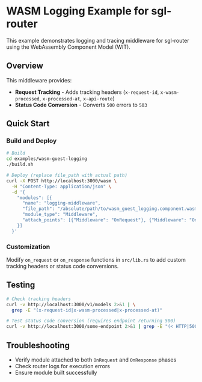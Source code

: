 # WASM Logging Example for sgl-router

This example demonstrates logging and tracing middleware for sgl-router using the WebAssembly Component Model (WIT).

## Overview

This middleware provides:

- **Request Tracking** - Adds tracking headers (`x-request-id`, `x-wasm-processed`, `x-processed-at`, `x-api-route`)
- **Status Code Conversion** - Converts `500` errors to `503`

## Quick Start

### Build and Deploy

```bash
# Build
cd examples/wasm-guest-logging
./build.sh

# Deploy (replace file_path with actual path)
curl -X POST http://localhost:3000/wasm \
  -H "Content-Type: application/json" \
  -d '{
    "modules": [{
      "name": "logging-middleware",
      "file_path": "/absolute/path/to/wasm_guest_logging.component.wasm",
      "module_type": "Middleware",
      "attach_points": [{"Middleware": "OnRequest"}, {"Middleware": "OnResponse"}]
    }]
  }'
```

### Customization

Modify `on_request` or `on_response` functions in `src/lib.rs` to add custom tracking headers or status code conversions.

## Testing

```bash
# Check tracking headers
curl -v http://localhost:3000/v1/models 2>&1 | \
  grep -E "(x-request-id|x-wasm-processed|x-processed-at)"

# Test status code conversion (requires endpoint returning 500)
curl -v http://localhost:3000/some-endpoint 2>&1 | grep -E "(< HTTP|500|503)"
```

## Troubleshooting

- Verify module attached to both `OnRequest` and `OnResponse` phases
- Check router logs for execution errors
- Ensure module built successfully
